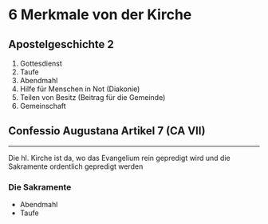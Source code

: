 # 6 Merkmale von der Kirche
## Apostelgeschichte 2

1. Gottesdienst
2. Taufe
3. Abendmahl
4. Hilfe für Menschen in Not (Diakonie)
5. Teilen von Besitz (Beitrag für die Gemeinde)
6. Gemeinschaft

## Confessio Augustana Artikel 7 (CA VII)

***
Die hl. Kirche ist da, wo das Evangelium
rein gepredigt wird und die Sakramente
ordentlich gepredigt werden

### Die Sakramente
* Abendmahl
* Taufe
